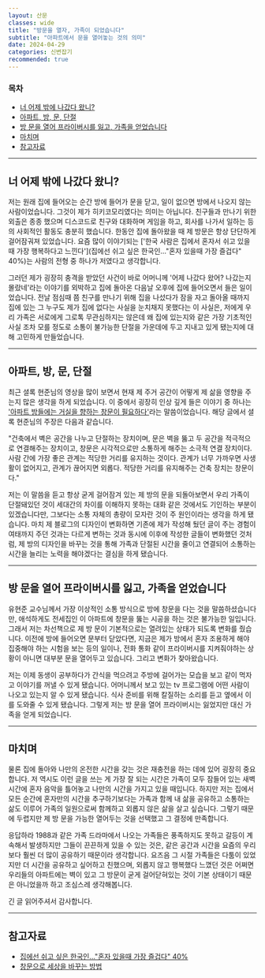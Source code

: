 ```yaml
---
layout: 산문
classes: wide
title: "방문을 열자, 가족이 되었습니다"
subtitle: "아파트에서 문을 열어놓는 것의 의미"
date: 2024-04-29
categories: 신변잡기
recommended: true
---
```


### 목차

- [너 어제 밖에 나갔다 왔니?](#너-어제-밖에-나갔다-왔니)
- [아파트, 방, 문, 단절](#아파트-방-문-단절)
- [방 문을 열어 프라이버시를 잃고, 가족을 얻었습니다](#방-문을-열어-프라이버시를-잃고-가족을-얻었습니다)
- [마치며](#마치며)
- [참고자료](#참고자료)

---

## 너 어제 밖에 나갔다 왔니?

저는 원래 집에 들어오는 순간 방에 들어가 문을 닫고, 일이 없으면 방에서 나오지 않는 사람이었습니다. 그것이 제가 히키코모리였다는 의미는 아닙니다. 친구들과 만나기 위한 외출은 종종 했으며 디스코드로 친구와 대화하며 게임을 하고, 회사를 나가서 일하는 등의 사회적인 활동도 충분히 했습니다. 한동안 집에 돌아왔을 때 제 방문은 항상 단단하게 걸어잠궈져 있었습니다. 요즘 많이 이야기되는 ['한국 사람은 집에서 혼자서 쉬고 있을 때 가장 행복하다고 느낀다'](집에선 쉬고 싶은 한국인…"혼자 있을때 가장 즐겁다" 40%)는 사람의 전형 중 하나가 저였다고 생각합니다.

그러던 제가 굉장히 충격을 받았던 사건이 바로 어머니께 '어제 나갔다 왔어? 나갔는지 몰랐네'라는 이야기를 외박하고 집에 돌아온 다음날 오후에 집에 들어오면서 들은 일이었습니다. 전날 점심때 쯤 친구를 만나기 위해 집을 나섰다가 잠을 자고 돌아올 때까지 집에 있는 그 누구도 제가 집에 없다는 사실을 눈치채지 못했다는 이 사실은, 저에게 우리 가족은 서로에게 그로톡 무관심하지는 않은데 왜 집에 있는지와 같은 가장 기초적인 사실 조차 모를 정도로 소통이 불가능한 단절을 가운데에 두고 지내고 있게 됐는지에 대해 고민하게 만들었습니다.

---

## 아파트, 방, 문, 단절

최근 셜록 현준님의 영상을 많이 보면서 현재 제 주거 공간이 어떻게 제 삶을 영향을 주는지 많은 생각을 하게 되었습니다. 이 중에서 굉장히 인상 깊게 들은 이야기 중 하나는 ['아파트 방들에는 거실을 향하는 창문이 필요하다'](https://m.blog.naver.com/hyunjoonyoo/221701794032)라는 말씀이었습니다. 해당 글에서 셜록 현준님의 주장은 다음과 같습니다.

"건축에서 벽은 공간을 나누고 단절하는 장치이며, 문은 벽을 뚫고 두 공간을 적극적으로 연결해주는 장치이고, 창문은 시각적으로만 소통하게 해주는 소극적 연결 장치이다. 사람 간에 가장 좋은 관계는 적당한 거리를 유지하는 것이다. 관계가 너무 가까우면 사생활이 없어지고, 관계가 끊어지면 외롭다. 적당한 거리를 유지해주는 건축 장치는 창문이다."

저는 이 말씀을 듣고 항상 굳게 걸어잠겨 있는 제 방의 문을 되돌아보면서 우리 가족이 단절돼있던 것이 세대간의 차이를 이해하지 못하는 대화 같은 것에서도 기인하는 부분이 있겠습니다만, 그보다는 소통 자체의 총량이 모자란 것이 주 원인이라는 생각을 하게 됐습니다. 마치 제 블로그의 디자인이 변화하면 기존에 제가 작성해 뒀던 글이 주는 경험이 여태까지 주던 것과는 다르게 변하는 것과 동시에 이후에 작성한 글들이 변화했던 것처럼, 제 방의 디자인을 바꾸는 것을 통해 가족과 단절된 시간을 줄이고 연결되어 소통하는 시간을 늘리는 노력을 해야겠다는 결심을 하게 됐습니다.

---

## 방 문을 열어 프라이버시를 잃고, 가족을 얻었습니다

유현준 교수님께서 가장 이상적인 소통 방식으로 방에 창문을 다는 것을 말씀하셨습니다만, 애석하게도 전세집인 이 아파트에 창문을 뚫는 시공을 하는 것은 불가능한 일입니다. 그래서 저는 차선책으로 제 방 문이 기본적으로는 열려있는 상태가 되도록 변화를 줬습니다. 이전에 방에 들어오면 문부터 닫았다면, 지금은 제가 방에서 혼자 조용하게 해야 집중해야 하는 시험을 보는 등의 일이나, 전화 통화 같이 프라이버시를 지켜줘야하는 상황이 아니면 대부분 문을 열어두고 있습니다. 그리고 변화가 찾아왔습니다.

저는 이제 동생이 공부하다가 간식을 먹으려고 주방에 걸어가는 모습을 보고 같이 먹자고 이야기를 꺼낼 수 있게 됐습니다. 어머니께서 보고 있는 tv 프로그램에 어떤 사람이 나오고 있는지 알 수 있게 됐습니다. 식사 준비를 위해 칼질하는 소리를 듣고 옆에서 이를 도와줄 수 있게 됐습니다. 그렇게 저는 방 문을 열어 프라이버시는 잃었지만 대신 가족을 얻게 되었습니다.

---

## 마치며

물론 집에 돌아와 나만의 온전한 시간을 갖는 것은 재충전을 하는 데에 있어 굉장히 중요합니다. 저 역시도 이런 글을 쓰는 게 가장 잘 되는 시간은 가족이 모두 잠들어 있는 새벽 시간에 혼자 음악을 틀어놓고 나만의 시간을 가지고 있을 때입니다. 하지만 저는 집에서 모든 순간에 혼자만의 시간을 추구하기보다는 가족과 함께 내 삶을 공유하고 소통하는 삶도 이루어 가족의 일원으로써 함께하고 외롭지 않은 삶을 살고 싶습니다. 그렇기 때문에 두렵지만 제 방 문을 가능한 열어두는 것을 선택했고 그 결정에 만족합니다.

응답하라 1988과 같은 가족 드라마에서 나오는 가족들은 풍족하지도 못하고 갈등이 계속해서 발생하지만 그들이 끈끈하게 있을 수 있는 것은, 같은 공간과 시간을 요즘의 우리보다 훨씬 더 많이 공유하기 때문이라 생각합니다. 요즈음 그 시절 가족들은 다툼이 있었지만 더 시간을 공유하고 싶어하고 친했으며, 외롭지 않고 행복했다 느꼈던 것은 어쩌면 우리들의 아파트에는 벽이 있고 그 방문이 굳게 걸어닫혀있는 것이 기본 상태이기 때문은 아니었을까 하고 조심스레 생각해봅니다.

긴 글 읽어주셔서 감사합니다.

---

## 참고자료

- [집에선 쉬고 싶은 한국인…"혼자 있을때 가장 즐겁다" 40%](https://www.sedaily.com/NewsView/2D43FCI7Z5)
- [창문으로 세상을 바꾸는 방법](https://m.blog.naver.com/hyunjoonyoo/221701794032)
